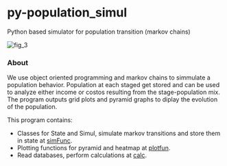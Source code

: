 # py-population_simul
Python based simulator for population transition (markov chains)

![fig_3](https://user-images.githubusercontent.com/19597283/53855186-90e5bf00-3f9a-11e9-8753-6098814321f9.jpg)

### About

We use object oriented programming and markov chains to simmulate a population behavior. Population at each staged get stored and can be used to analyze either income or costos resulting from the stage-population mix. The program outputs grid plots and pyramid graphs to diplay the evolution of the population.

This program contains:

* Classes for State and Simul, simulate markov transitions and store them in state at [simFunc](simFunc.py).
* Plotting functions for pyramid and heatmap at [plotfun](plotfun.py).
* Read databases, perform calculations at [calc](calc.py).
